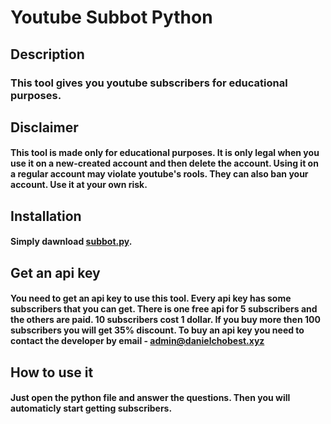 # Youtube Subbot Python
## Description
### This tool gives you youtube subscribers for educational purposes.
## Disclaimer
#### This tool is made only for educational purposes. It is only legal when you use it on a new-created account and then delete the account. Using it on a regular account may violate youtube's rools. They can also ban your account. Use it at your own risk.
## Installation
#### Simply dawnload [subbot.py](#). 
## Get an api key
#### You need to get an api key to use this tool. Every api key has some subscribers that you can get. There is one free api for 5 subscribers and the others are paid. 10 subscribers cost 1 dollar. If you buy more then 100 subscribers you will get 35% discount. To buy an api key you need to contact the developer by email - [admin@danielchobest.xyz](mailto:admin@danielchobest.xyz)
## How to use it
#### Just open the python file and answer the questions. Then you will automaticly start getting subscribers.